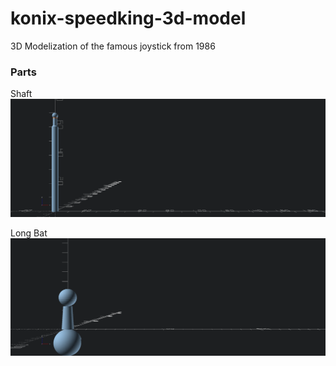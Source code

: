 # konix-speedking-3d-model
3D Modelization of the famous joystick from 1986


### Parts
Shaft
![Shaft](./img/shaft.png)

Long Bat
![Long Bat](./img/long-bat.png)